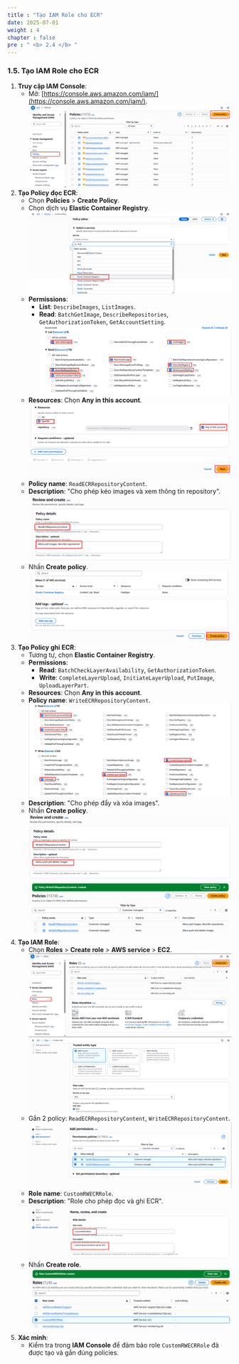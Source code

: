 ```yaml
---
title : "Tạo IAM Role cho ECR"
date: 2025-07-01
weight : 4
chapter : false
pre : " <b> 2.4 </b> "
---
```


### 1.5. Tạo IAM Role cho ECR

1. **Truy cập IAM Console**:
   - Mở: [https://console.aws.amazon.com/iam/](https://console.aws.amazon.com/iam/).
   ![image](../../../static/images/tao_role/screenshot_1752390613.png)
2. **Tạo Policy đọc ECR**:
   - Chọn **Policies** > **Create Policy**.
   - Chọn dịch vụ **Elastic Container Registry**.
   ![image](../../../static/images/tao_role/Screenshot%202025-07-13%20141451.png)
   - **Permissions**:
     - **List**: `DescribeImages`, `ListImages`.
     - **Read**: `BatchGetImage`, `DescribeRepositories`, `GetAuthorizationToken`, `GetAccountSetting`.
     ![image](../../../static/images/tao_role/screenshot_1752391075.png)
   - **Resources**: Chọn **Any in this account**.
   ![image](../../../static/images/tao_role/screenshot_1752391123.png)
   - **Policy name**: `ReadECRRepositoryContent`.
   - **Description**: "Cho phép kéo images và xem thông tin repository".
   ![image](../../../static/images/tao_role/screenshot_1752391177.png)
   - Nhấn **Create policy**.
   ![image](../../../static/images/tao_role/screenshot_1752391191.png)
3. **Tạo Policy ghi ECR**:
   - Tương tự, chọn **Elastic Container Registry**.
   - **Permissions**:
     - **Read**: `BatchCheckLayerAvailability`, `GetAuthorizationToken`.
     - **Write**: `CompleteLayerUpload`, `InitiateLayerUpload`, `PutImage`, `UploadLayerPart`.
   - **Resources**: Chọn **Any in this account**.
   - **Policy name**: `WriteECRRepositoryContent`.
   ![image](../../../static/images/tao_role/screenshot_1752391466.png)
   - **Description**: "Cho phép đẩy và xóa images".
   - Nhấn **Create policy**.
   ![image](../../../static/images/tao_role/screenshot_1752391531.png)
   ![image](../../../static/images/tao_role/screenshot_1752391573.png)
4. **Tạo IAM Role**:
   - Chọn **Roles** > **Create role** > **AWS service** > **EC2**.
   ![image](../../../static/images/tao_role/screenshot_1752391638.png)
   ![image](../../../static/images/tao_role/screenshot_1752391696.png)
   - Gắn 2 policy: `ReadECRRepositoryContent`, `WriteECRRepositoryContent`.
   ![image](../../../static/images/tao_role/screenshot_1752391715.png)
   - **Role name**: `CustomRWECRRole`.
   - **Description**: "Role cho phép đọc và ghi ECR".
   ![image](../../../static/images/tao_role/screenshot_1752391754.png)
   - Nhấn **Create role**.
   ![image](../../../static/images/tao_role/screenshot_1752391780.png)
5. **Xác minh**:
   - Kiểm tra trong **IAM Console** để đảm bảo role `CustomRWECRRole` đã được tạo và gắn đúng policies.